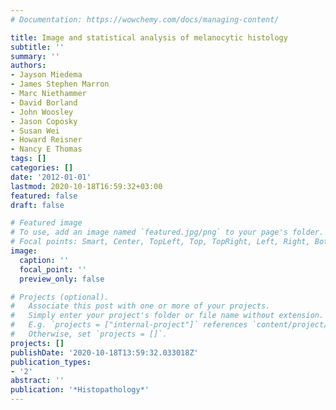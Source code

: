 ```yaml
---
# Documentation: https://wowchemy.com/docs/managing-content/

title: Image and statistical analysis of melanocytic histology
subtitle: ''
summary: ''
authors:
- Jayson Miedema
- James Stephen Marron
- Marc Niethammer
- David Borland
- John Woosley
- Jason Coposky
- Susan Wei
- Howard Reisner
- Nancy E Thomas
tags: []
categories: []
date: '2012-01-01'
lastmod: 2020-10-18T16:59:32+03:00
featured: false
draft: false

# Featured image
# To use, add an image named `featured.jpg/png` to your page's folder.
# Focal points: Smart, Center, TopLeft, Top, TopRight, Left, Right, BottomLeft, Bottom, BottomRight.
image:
  caption: ''
  focal_point: ''
  preview_only: false

# Projects (optional).
#   Associate this post with one or more of your projects.
#   Simply enter your project's folder or file name without extension.
#   E.g. `projects = ["internal-project"]` references `content/project/deep-learning/index.md`.
#   Otherwise, set `projects = []`.
projects: []
publishDate: '2020-10-18T13:59:32.033018Z'
publication_types:
- '2'
abstract: ''
publication: '*Histopathology*'
---
```

